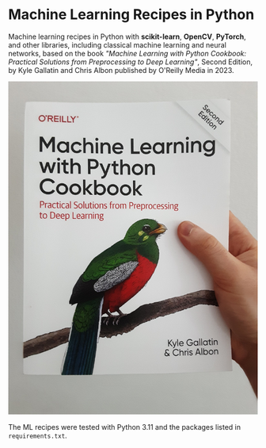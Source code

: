 # Machine Learning Recipes in Python

Machine learning recipes in Python with **scikit-learn**, **OpenCV**, **PyTorch**, and other libraries, including classical machine learning and neural networks, based on the book *"Machine Learning with Python Cookbook: Practical Solutions from Preprocessing to Deep Learning"*, Second Edition, by Kyle Gallatin and Chris Albon published by O'Reilly Media in 2023. 

<p align="center">
  <img src="https://github.com/ax-va/Python-Machine-Learning-Recipes-Gallatin-Albon-2023/blob/main/cookbook.jpg" width="600" />
</p>

The ML recipes were tested with Python 3.11 and the packages listed in `requirements.txt`.
